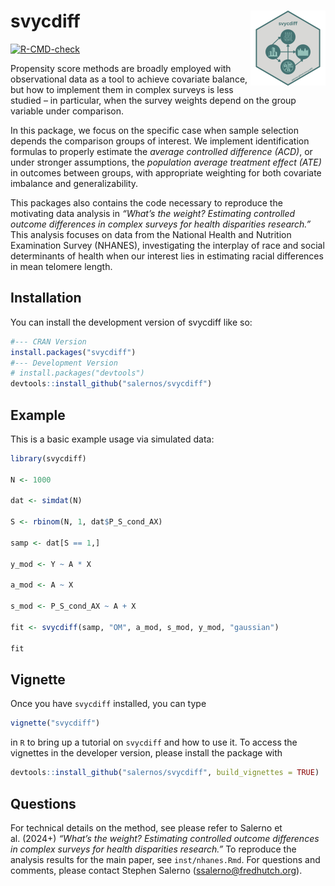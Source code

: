 
<!-- README.md is generated from README.Rmd. Please edit that file -->

# svycdiff <img src="man/figures/logo.png" align="right" height="120" alt="" />

<!-- badges: start -->

[![R-CMD-check](https://github.com/salernos/svycdiff/actions/workflows/R-CMD-check.yaml/badge.svg)](https://github.com/salernos/svycdiff/actions/workflows/R-CMD-check.yaml)
<!-- badges: end -->

Propensity score methods are broadly employed with observational data as
a tool to achieve covariate balance, but how to implement them in
complex surveys is less studied – in particular, when the survey weights
depend on the group variable under comparison.

In this package, we focus on the specific case when sample selection
depends the comparison groups of interest. We implement identification
formulas to properly estimate the *average controlled difference (ACD)*,
or under stronger assumptions, the *population average treatment effect
(ATE)* in outcomes between groups, with appropriate weighting for both
covariate imbalance and generalizability.

This packages also contains the code necessary to reproduce the
motivating data analysis in *“What’s the weight? Estimating controlled
outcome differences in complex surveys for health disparities
research.”* This analysis focuses on data from the National Health and
Nutrition Examination Survey (NHANES), investigating the interplay of
race and social determinants of health when our interest lies in
estimating racial differences in mean telomere length.

## Installation

You can install the development version of svycdiff like so:

``` r
#--- CRAN Version
install.packages("svycdiff")
#--- Development Version
# install.packages("devtools")
devtools::install_github("salernos/svycdiff")
```

## Example

This is a basic example usage via simulated data:

``` r
library(svycdiff)

N <- 1000

dat <- simdat(N)

S <- rbinom(N, 1, dat$P_S_cond_AX)

samp <- dat[S == 1,]

y_mod <- Y ~ A * X

a_mod <- A ~ X

s_mod <- P_S_cond_AX ~ A + X

fit <- svycdiff(samp, "OM", a_mod, s_mod, y_mod, "gaussian")

fit
```

## Vignette

Once you have `svycdiff` installed, you can type

``` r
vignette("svycdiff")
```

in `R` to bring up a tutorial on `svycdiff` and how to use it. To access
the vignettes in the developer version, please install the package with

``` r
devtools::install_github("salernos/svycdiff", build_vignettes = TRUE)
```

## Questions

For technical details on the method, see please refer to Salerno et
al. (2024+) *“What’s the weight? Estimating controlled outcome
differences in complex surveys for health disparities research.”* To
reproduce the analysis results for the main paper, see
`inst/nhanes.Rmd`. For questions and comments, please contact Stephen
Salerno (<ssalerno@fredhutch.org>).
